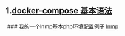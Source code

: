 ## 1.[docker-compose 基本语法](https://github.com/ericivan/docker-compose-/blob/master/src/docker-compose.md)

​	###  我的一个lnmp基本php环境配置例子 [lnmp](https://github.com/ericivan/docker_lnmp)